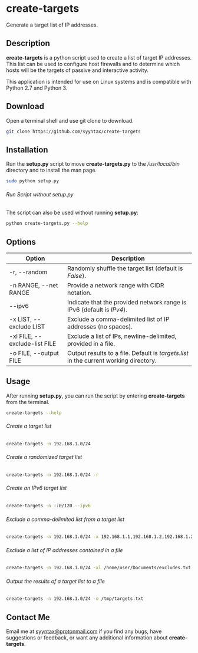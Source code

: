 # create-targets
Generate a target list of IP addresses.
## Description
**create-targets** is a python script used to create a list of target IP addresses. This list can be used to configure host firewalls and to determine which hosts will be the targets of passive and interactive activity.

This application is intended for use on Linux systems and is compatible with Python 2.7 and Python 3.
## Download
Open a terminal shell and use git clone to download.
```bash
git clone https://github.com/syyntax/create-targets
```
## Installation
Run the **setup.py** script to move **create-targets.py** to the */usr/local/bin* directory and to install the man page.
```bash
sudo python setup.py
```
###### Run Script without setup.py
The script can also be used without running **setup.py**:
```bash
python create-targets.py --help
```
## Options
| Option                        | Description                                                                            |
|-------------------------------|----------------------------------------------------------------------------------------|
| -r, --random                  | Randomly shuffle the target list (default is  *False*).                                |
| -n RANGE, --net RANGE         | Provide a network range with CIDR notation.                                            |
| --ipv6                        | Indicate that the provided network range is IPv6 (default is *IPv4*).                  |
| -x LIST, --exclude LIST       | Exclude a comma-delimited list of IP addresses (no spaces).                            |
| -xl FILE, --exclude-list FILE | Exclude a list of IPs, newline-delimited, provided in a file.                          |
| -o FILE, --output FILE        | Output results to a file.  Default is *targets.list* in the current working directory. |

## Usage
After running **setup.py**, you can run the script by entering **create-targets** from the terminal.
```bash
create-targets --help
```
###### Create a target list
```bash
create-targets -n 192.168.1.0/24
```
###### Create a randomized target list
```bash
create-targets -n 192.168.1.0/24 -r
```
###### Create an IPv6 target list
```bash
create-targets -n ::0/120 --ipv6
```
###### Exclude a comma-delimited list from a target list
```bash
create-targets -n 192.168.1.0/24 -x 192.168.1.1,192.168.1.2,192.168.1.254
```
###### Exclude a list of IP addresses contained in a file
```bash
create-targets -n 192.168.1.0/24 -xl /home/user/Documents/excludes.txt
```
###### Output the results of a target list to a file
```bash
create-targets -n 192.168.1.0/24 -o /tmp/targets.txt
```
## Contact Me
Email me at [syyntax@protonmail.com](mailto:syyntax@protonmail.com) if you find any bugs, have suggestions or feedback, or want any additional information about **create-targets**.
